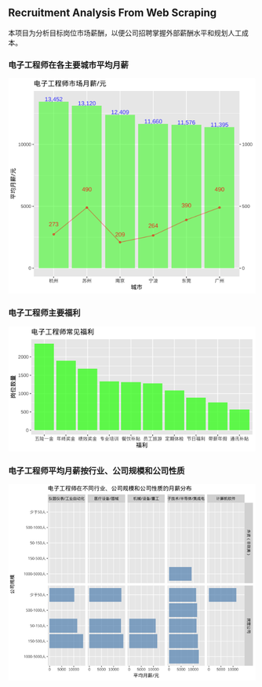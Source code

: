 ## Recruitment Analysis From Web Scraping

本项目为分析目标岗位市场薪酬，以便公司招聘掌握外部薪酬水平和规划人工成本。

### 电子工程师在各主要城市平均月薪

![](Rplot001_Salary.png)

### 电子工程师主要福利

![](Rplot002_%E5%B8%B8%E8%A7%81%E7%A6%8F%E5%88%A9.png)

### 电子工程师平均月薪按行业、公司规模和公司性质

![](Rplot003_%E6%8C%89%E8%A1%8C%E4%B8%9A%E3%80%81%E5%85%AC%E5%8F%B8%E8%A7%84%E6%A8%A1%E3%80%81%E5%85%AC%E5%8F%B8%E6%80%A7%E8%B4%A8.png)
